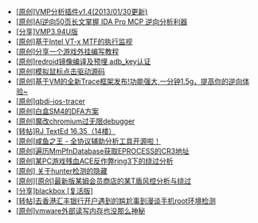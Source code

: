 + [[原创]VMP分析插件v1.4(2013/01/30更新)](https://bbs.kanxue.com/thread-154621.htm)
+ [[原创]AI逆向50页长文掌握 IDA Pro MCP 逆向分析利器](https://bbs.kanxue.com/thread-286813.htm)
+ [[分享]VMP3.94U版](https://bbs.kanxue.com/thread-287018.htm)
+ [[原创]基于Intel VT-x MTF的执行监视](https://bbs.kanxue.com/thread-287146.htm)
+ [[原创]分享一个游戏外挂编写教程](https://bbs.kanxue.com/thread-286912.htm)
+ [[原创]redroid镜像编译及预埋 adb_key认证](https://bbs.kanxue.com/thread-287127.htm)
+ [[原创]模拟鼠标点击驱动源码](https://bbs.kanxue.com/thread-286960.htm)
+ [[原创]基于VM的全新Trace框架发布!功能强大,一分钟1.5g，提高你的逆向体验~](https://bbs.kanxue.com/thread-285471.htm)
+ [[原创]qbdi-ios-tracer](https://bbs.kanxue.com/thread-287137.htm)
+ [[原创]白盒SM4的DFA方案](https://bbs.kanxue.com/thread-285292.htm)
+ [[原创]魔改chromium过无限debugger](https://bbs.kanxue.com/thread-287108.htm)
+ [[转帖]RJ TextEd 16.35（14楼）](https://bbs.kanxue.com/thread-278414.htm)
+ [[原创]咸鱼之王 - 全协议辅助分析工具开源啦！](https://bbs.kanxue.com/thread-286907.htm)
+ [[原创]遍历MmPfnDatabase获取EPROCESS的CR3地址](https://bbs.kanxue.com/thread-286598.htm)
+ [[原创]某PC游戏残血ACE反作弊ring3下的绕过分析](https://bbs.kanxue.com/thread-284667.htm)
+ [[原创] 关于hunter检测的隐藏](https://bbs.kanxue.com/thread-286674.htm)
+ [[原创][原创]最新版某姆会员商店的某T盾风控分析与绕过](https://bbs.kanxue.com/thread-286243.htm)
+ [[分享]blackbox [复活版]](https://bbs.kanxue.com/thread-286308.htm)
+ [[转帖]去香港汇丰银行开户遇到的尴尬事到漫谈手机root环境检测](https://bbs.kanxue.com/thread-285754.htm)
+ [[原创]vmware外部读写内存也没那么神秘](https://bbs.kanxue.com/thread-284956.htm)
